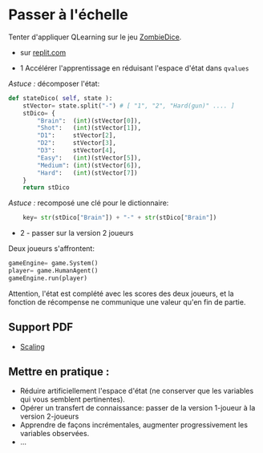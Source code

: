 # Passer à l'échelle

Tenter d'appliquer QLearning sur le jeu [ZombieDice](../gameZombies/intro.md).

* sur [replit.com](https://replit.com/repls/@ChefProjetIA21/jeu-ZombieDice)

- 1 Accélérer l'apprentissage en réduisant l'espace d'état dans `qvalues`

*Astuce :* décomposer l'état:

```python
def stateDico( self, state ):
    stVector= state.split("-") # [ "1", "2", "Hard(gun)" .... ]
    stDico= {
        "Brain":  (int)(stVector[0]),
        "Shot":   (int)(stVector[1]),
        "D1":     stVector[2],
        "D2":     stVector[3],
        "D3":     stVector[4],
        "Easy":   (int)(stVector[5]),
        "Medium": (int)(stVector[6]),
        "Hard":   (int)(stVector[7])
    }
    return stDico
```

*Astuce :* recomposé une clé pour le dictionnaire:

```python
    key= str(stDico["Brain"]) + "-" + str(stDico["Brain"])
```

- 2 - passer sur la version 2 joueurs

Deux joueurs s'affrontent:

```python
gameEngine= game.System()
player= game.HumanAgent()
gameEngine.run(player)
```

Attention, l'état est complété avec les scores des deux joueurs, et la fonction de récompense ne communique une valeur qu'en fin de partie.

## Support PDF

* [Scaling](https://raw.githubusercontent.com/ceri-num/module-DUU/master/notions/scaling.pdf)


## Mettre en pratique :

- Réduire artificiellement l'espace d'état (ne conserver que les variables qui vous semblent pertinentes).
- Opérer un transfert de connaissance: passer de la version 1-joueur à la version 2-joueurs
- Apprendre de façons incrémentales, augmenter progressivement les variables observées.
- ...
